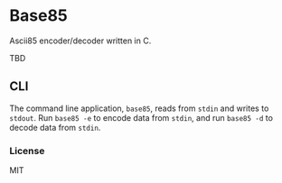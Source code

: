 # Base85

Ascii85 encoder/decoder written in C.

TBD

## CLI

The command line application, `base85`, reads from `stdin` and writes to
`stdout`. Run `base85 -e` to encode data from `stdin`, and run `base85 -d` to
decode data from `stdin`.

### License

MIT
